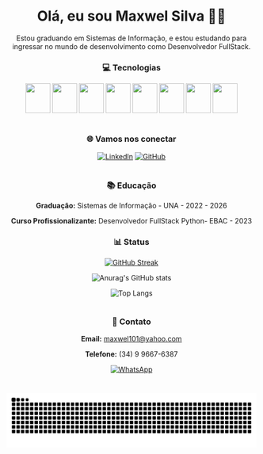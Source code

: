 <div align="center">   
<h1 > Olá, eu sou Maxwel Silva 👋🏻</h1>
<p>
Estou graduando em Sistemas de Informação, e estou estudando para ingressar no mundo de desenvolvimento como Desenvolvedor FullStack.       
</p>
<h3>💻 Tecnologias </h3>
<div style="display: inline-block"> 
          <img src="https://cdn.jsdelivr.net/gh/devicons/devicon@latest/icons/python/python-original.svg" height="60" width="50" /> 
          <img src="https://cdn.jsdelivr.net/gh/devicons/devicon@latest/icons/javascript/javascript-plain.svg" height="60" width="50" /> 
          <img src="https://cdn.jsdelivr.net/gh/devicons/devicon@latest/icons/typescript/typescript-original.svg" height="60" width="50" /> 
          <img src="https://cdn.jsdelivr.net/gh/devicons/devicon@latest/icons/html5/html5-original.svg" height="60" width="50" /> 
          <img src="https://cdn.jsdelivr.net/gh/devicons/devicon@latest/icons/css3/css3-original.svg" height="60" width="50" />     
          <img src="https://cdn.jsdelivr.net/gh/devicons/devicon@latest/icons/gulp/gulp-plain.svg" height="60" width="50" /> 
          <img src="https://cdn.jsdelivr.net/gh/devicons/devicon@latest/icons/sass/sass-original.svg" height="60" width="50" />  
          <img src="https://cdn.jsdelivr.net/gh/devicons/devicon@latest/icons/vuejs/vuejs-original.svg" height="60" width="50" /> 
</div>
          
#
<h3 > 🌐 Vamos nos conectar </h3>
<div >
   
[![LinkedIn](https://img.shields.io/badge/LinkedIn-FF0000?style=for-the-badge&logo=linkedin&logoColor=white)](https://www.linkedin.com/in/maxwelsilvas/)
[![GitHub](https://img.shields.io/badge/GitHub-FF0000?style=for-the-badge&logo=github&logoColor=white)](https://github.com/MaxwelSilvas)
</div>

#
<h3>  📚 Educação</h3>
<div>
     
 **Graduação:** Sistemas de Informação - UNA - 2022 - 2026
 
 **Curso Profissionalizante:** Desenvolvedor FullStack Python- EBAC - 2023
</div>
<h3 align="center" > 📊 Status</h3>
<div>
          
[![GitHub Streak](https://streak-stats.demolab.com/?user=MaxwelSilvas&theme=dark&background=000000&border=FF0000&dates=FF0000&currStreakLabel=FF0000&fire=FF0000&ring=FF0000&sideNums=FFFFFF)](https://git.io/streak-stats)

![Anurag's GitHub stats](https://github-readme-stats.vercel.app/api?username=MaxwelSilvas&show_icons=true&bg_color=000000&text_color=FFFFFF&title_color=FF0000&border_color=FF0000&icon_color=FF0000)

![Top Langs](https://github-readme-stats-git-masterrstaa-rickstaa.vercel.app/api/top-langs/?username=MaxwelSilvas&layout=compact&bg_color=000000&border_color=FF0000&title_color=FF0000&text_color=FFFFFF)
</div>

#
<h3 align="center" > 📧 Contato</h3>
<div style="display:" align="center">
          
 **Email:** [maxwel101@yahoo.com](mailto:maxwel101@yahoo.com)
          
 **Telefone:** (34) 9 9667-6387

 [![WhatsApp](https://img.shields.io/badge/WhatsApp-25D366?style=for-the-badge&logo=whatsapp&logoColor=white)](https://wa.me/5534996676387)
</div>

#
</div>

<picture>
  <source media="(prefers-color-scheme: dark)" srcset="https://raw.githubusercontent.com/MaxwelSilvas/MaxwelSilvas/output/github-contribution-grid-snake-dark.svg">
  <source media="(prefers-color-scheme: light)" srcset="https://raw.githubusercontent.com/MaxwelSilvas/MaxwelSilvas/output/github-contribution-grid-snake.svg">
  <img alt="github contribution grid snake animation" src="https://raw.githubusercontent.com/MaxwelSilvas/MaxwelSilvas/output/github-contribution-grid-snake.svg">
</picture>
